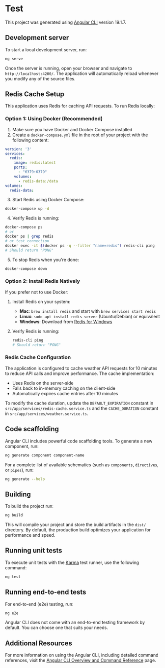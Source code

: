 # Test

This project was generated using [Angular CLI](https://github.com/angular/angular-cli) version 19.1.7.

## Development server

To start a local development server, run:

```bash
ng serve
```

Once the server is running, open your browser and navigate to `http://localhost:4200/`. The application will automatically reload whenever you modify any of the source files.

## Redis Cache Setup

This application uses Redis for caching API requests. To run Redis locally:

### Option 1: Using Docker (Recommended)

1. Make sure you have Docker and Docker Compose installed
2. Create a `docker-compose.yml` file in the root of your project with the following content:

```yaml
version: '3'
services:
  redis:
    image: redis:latest
    ports:
      - "6379:6379"
    volumes:
      - redis-data:/data
volumes:
  redis-data:
```

3. Start Redis using Docker Compose:

```bash
docker-compose up -d
```

4. Verify Redis is running:

```bash
docker-compose ps
# or
docker ps | grep redis
# or test connection
docker exec -it $(docker ps -q --filter "name=redis") redis-cli ping
# Should return "PONG"
```

5. To stop Redis when you're done:

```bash
docker-compose down
```

### Option 2: Install Redis Natively

If you prefer not to use Docker:

1. Install Redis on your system:
   - **Mac**: `brew install redis` and start with `brew services start redis`
   - **Linux**: `sudo apt install redis-server` (Ubuntu/Debian) or equivalent
   - **Windows**: Download from [Redis for Windows](https://github.com/tporadowski/redis/releases)

2. Verify Redis is running:
   ```bash
   redis-cli ping
   # Should return "PONG"
   ```
### Redis Cache Configuration

The application is configured to cache weather API requests for 10 minutes to reduce API calls and improve performance. The cache implementation:

- Uses Redis on the server-side
- Falls back to in-memory caching on the client-side
- Automatically expires cache entries after 10 minutes

To modify the cache duration, update the `DEFAULT_EXPIRATION` constant in `src/app/services/redis-cache.service.ts` and the `CACHE_DURATION` constant in `src/app/services/weather.service.ts`.

## Code scaffolding

Angular CLI includes powerful code scaffolding tools. To generate a new component, run:

```bash
ng generate component component-name
```

For a complete list of available schematics (such as `components`, `directives`, or `pipes`), run:

```bash
ng generate --help
```

## Building

To build the project run:

```bash
ng build
```

This will compile your project and store the build artifacts in the `dist/` directory. By default, the production build optimizes your application for performance and speed.

## Running unit tests

To execute unit tests with the [Karma](https://karma-runner.github.io) test runner, use the following command:

```bash
ng test
```

## Running end-to-end tests

For end-to-end (e2e) testing, run:

```bash
ng e2e
```

Angular CLI does not come with an end-to-end testing framework by default. You can choose one that suits your needs.

## Additional Resources

For more information on using the Angular CLI, including detailed command references, visit the [Angular CLI Overview and Command Reference](https://angular.dev/tools/cli) page.
